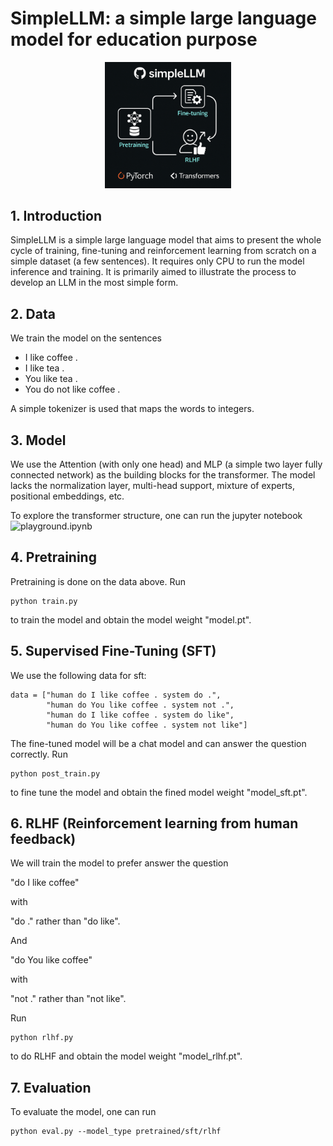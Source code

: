 
# SimpleLLM: a simple large language model for education purpose

<div align="center">
  <img src="./logo.png" width="40%" alt="SimpleLLM" />
</div>


## 1. Introduction
SimpleLLM is a simple large language model that aims to present the whole cycle of training, fine-tuning and reinforcement learning from scratch on a simple dataset (a few sentences). It requires only CPU to run the model inference and training. It is primarily aimed to illustrate the process to develop an LLM in the most simple form.

## 2. Data
We train the model on the sentences

- I like coffee .
- I like tea .
- You like tea .
- You do not like coffee .

A simple tokenizer is used that maps the words to integers. 

## 3. Model
We use the Attention (with only one head) and MLP (a simple two layer fully connected network) as the building blocks for the transformer. The model lacks the normalization layer, multi-head support, mixture of experts, positional embeddings, etc. 

To explore the transformer structure, one can run the jupyter notebook ![playground.ipynb](./playground.ipynb)

## 4. Pretraining
Pretraining is done on the data above. Run 
```
python train.py
```
to train the model and obtain the model weight "model.pt". 

## 5. Supervised Fine-Tuning (SFT)
We use the following data for sft:

    data = ["human do I like coffee . system do .",
            "human do You like coffee . system not .", 
            "human do I like coffee . system do like",
            "human do You like coffee . system not like"]

The fine-tuned model will be a chat model and can answer the question correctly. Run 
```
python post_train.py
```
to fine tune the model and obtain the fined model weight "model_sft.pt".

## 6. RLHF (Reinforcement learning from human feedback)
We will train the model to prefer answer the question 

"do I like coffee"

with 

"do ." rather than "do like".

And 

"do You like coffee"

with 

"not ." rather than "not like".

Run 
```
python rlhf.py
```
to do RLHF and obtain the model weight "model_rlhf.pt".

## 7. Evaluation
To evaluate the model, one can run 
```
python eval.py --model_type pretrained/sft/rlhf
```


